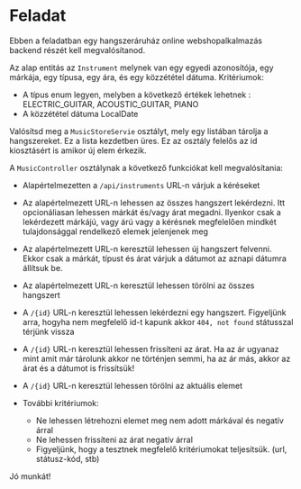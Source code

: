 # Feladat

Ebben a feladatban egy hangszeráruház online webshopalkalmazás backend részét kell megvalósítanod.

Az alap entitás az `Instrument` melynek van egy egyedi azonosítója, egy márkája, egy típusa, egy ára, és egy közzététel dátuma.
Kritériumok:
* A típus enum legyen, melyben a következő értékek lehetnek : ELECTRIC_GUITAR, ACOUSTIC_GUITAR, PIANO
* A közzététel dátuma LocalDate

Valósítsd meg a `MusicStoreServie` osztályt, mely egy listában tárolja a hangszereket. Ez a lista kezdetben üres. Ez az osztály felelős az id kiosztásért is amikor új elem érkezik.

A `MusicController` osztálynak a következő funkciókat kell megvalósítania:

* Alapértelmezetten a `/api/instruments` URL-n várjuk a kéréseket
* Az alapértelmezett URL-n lehessen az összes hangszert lekérdezni. Itt opcionáliasan lehessen márkát és/vagy árat megadni. Ilyenkor csak a lekérdezett márkájú, vagy árú vagy a kérésnek megfelelően mindkét tulajdonsággal rendelkező elemek jelenjenek meg
* Az alapértelmezett URL-n keresztül lehessen új hangszert felvenni. Ekkor csak a márkát, típust és árat várjuk a dátumot az aznapi dátumra állítsuk be.
* Az alapértelmezett URL-n keresztül lehessen törölni az összes hangszert
* A `/{id}` URL-n keresztül lehessen lekérdezni egy hangszert. Figyeljünk arra, hogyha nem megfelelő id-t kapunk akkor `404, not found` státusszal térjünk vissza
* A `/{id}` URL-n keresztül lehessen frissíteni az árat. Ha az ár ugyanaz mint amit már tárolunk akkor ne történjen semmi, ha az ár más, akkor az árat és a dátumot is frissítsük!
* A `/{id}` URL-n keresztül lehessen törölni az aktuális elemet

* További kritériumok:
    * Ne lehessen létrehozni elemet meg nem adott márkával és negatív árral
    * Ne lehessen frissíteni az árat negatív árral
    * Figyeljünk, hogy a tesztnek megfelelő kritériumokat teljesítsük. (url, státusz-kód, stb)

Jó munkát!
